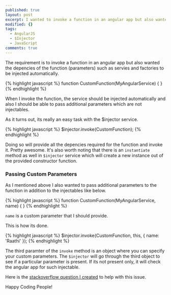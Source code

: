 ```yaml
---
published: true
layout: post
excerpt: I wanted to invoke a function in an angular app but also wanted the depencies of the function (parameters) such as servies and factories to be injected automatically.
modified: {}
tags: 
  - AngularJS
  - $Injector
  - JavaScript
comments: true
---
```



The requirement is to invoke a function in an angular app but also wanted the depencies of the function (parameters) such as servies and factories to be injected automatically. 

{% highlight javascript %}
function CustomFunction(MyAngularService) {
}
{% endhighlight %}

When I invoke the function, the service should be injected automatically and also I should be able to pass additional parameters which are not injectables. 

As it turns out, its really an easy task with the $injector service.

{% highlight javascript %}
 $injector.invoke(CustomFunction); 
{% endhighlight %}

Doing so will provide all the depencies required for the function and invoke it. Pretty awesome. It's also worth noting that there is an `instantiate` method as well in `$injector` service which will create a new instance out of the provided constructor function.

### Passing Custom Parameters
As I mentioned above I also wanted to pass additional parameters to the function in addition to the injectables like below.

{% highlight javascript %}
function CustomFunction(MyAngularService, name) {
}
{% endhighlight %}

`name` is a custom parameter that I should provide.

This is how its done. 

{% highlight javascript %}
$injector.invoke(CustomFunction, this, { name: 'Raathi' });
{% endhighlight %}

The third paramter of the `invoke` method is an object where you can specify your custom parameters. The `$injector` will go through the third object to see if a particular parameter is present. If its not present only, it will check the angular app for such injectable.

Here is the [stackoverflow question I created](http://stackoverflow.com/questions/33216783/angular-js-resolve-dependencies-of-a-custom-function) to help with this issue.

Happy Coding People!
